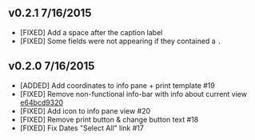 ## v0.2.1 7/16/2015

- [FIXED] Add a space after the caption label
- [FIXED] Some fields were not appearing if they contained a `.`

## v0.2.0 7/16/2015

- [ADDED] Add coordinates to info pane + print template #19
- [FIXED] Remove non-functional info-bar with info about current view [e64bcd9320](https://github.com/digidem/mapfilter/commit/7db41b5d3ad3bc8cf1c332f36502f9e64bcd9320)
- [FIXED] Add icon to info pane view #20
- [FIXED] Remove print button & change button text #18
- [FIXED] Fix Dates "Select All" link #17
